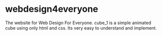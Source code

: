 # webdesign4everyone
The website for Web Design For Everyone.
cube_1 is a simple animated cube using only html and css. Its very easy to understand and implement.

